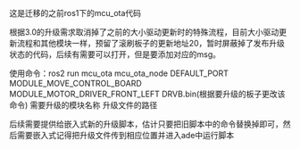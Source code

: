 这是迁移的之前ros1下的mcu_ota代码

根据3.0的升级需求取消掉了之前的大小驱动更新时的特殊流程，目前大小驱动更新流程和其他模块一样，预留了滚刷板子的更新地址20，暂时屏蔽掉了发布升级状态的代码，后续有需要可以打开，但是要添加对应的msg。

使用命令：ros2 run mcu_ota mcu_ota_node DEFAULT_PORT MODULE_MOVE_CONTROL_BOARD MODULE_MOTOR_DRIVER_FRONT_LEFT DRVB.bin(根据要升级的板子更改该命令)
                                                                                需要升级的模块名称             升级文件的路径
                                                                                
后续需要提供给嵌入式新的升级脚本，估计只要把旧脚本中的命令替换掉即可，然后需要嵌入式记得把升级文件传到相应位置并进入ade中运行脚本
